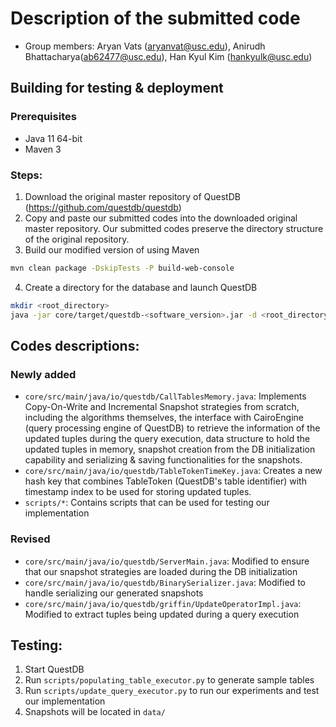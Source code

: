 # Description of the submitted code
- Group members: Aryan Vats	(aryanvat@usc.edu), Anirudh Bhattacharya(ab62477@usc.edu), Han Kyul Kim	(hankyulk@usc.edu)

## Building for testing & deployment
### Prerequisites
- Java 11 64-bit
- Maven 3
### Steps:
1. Download the original master repository of QuestDB (https://github.com/questdb/questdb)
2. Copy and paste our submitted codes into the downloaded original master repository. Our submitted codes preserve the directory structure of the original repository.
3. Build our modified version of using Maven
```bash
mvn clean package -DskipTests -P build-web-console
```
4. Create a directory for the database and launch QuestDB
```bash
mkdir <root_directory>
java -jar core/target/questdb-<software_version>.jar -d <root_directory>
```

## Codes descriptions:
### Newly added
- ``core/src/main/java/io/questdb/CallTablesMemory.java``: Implements Copy-On-Write and Incremental Snapshot strategies from scratch, including the algorithms themselves, the interface with CairoEngine (query processing engine of QuestDB) to retrieve the information of the updated tuples during the query execution, data structure to hold the updated tuples in memory, snapshot creation from the DB initialization capability and serializing & saving functionalities for the snapshots.
- ``core/src/main/java/io/questdb/TableTokenTimeKey.java``: Creates a new hash key that combines TableToken (QuestDB's table identifier) with timestamp index to be used for storing updated tuples.
- ``scripts/*``: Contains scripts that can be used for testing our implementation
### Revised
- ``core/src/main/java/io/questdb/ServerMain.java``: Modified to ensure that our snapshot strategies are loaded during the DB initialization
- ``core/src/main/java/io/questdb/BinarySerializer.java``: Modified to handle serializing our generated snapshots
- ``core/src/main/java/io/questdb/griffin/UpdateOperatorImpl.java``: Modified to extract tuples being updated during a query execution

## Testing:
1. Start QuestDB
2. Run ``scripts/populating_table_executor.py`` to generate sample tables
3. Run ``scripts/update_query_executor.py`` to run our experiments and test our implementation
4. Snapshots will be located in ``data/``
